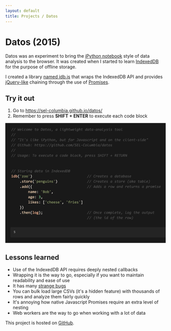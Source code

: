 ```yaml
---
layout: default
title: Projects / Datos
---
```



# Datos (2015)

Datos was an experiment to bring the [iPython notebook](https://ipython.org/notebook.html) style of data analysis to the browser. It was created when I started to learn  [IndexedDB](https://developer.mozilla.org/en-US/docs/Web/API/IndexedDB_API) for the purpose of offline storage.

I created a library [named idb.js](https://github.com/SEL-Columbia/datos/blob/gh-pages/idb.js) that wraps the IndexedDB API and provides [jQuery-like](https://jquery.com/) chaining through the use of [Promises](https://developer.mozilla.org/en-US/docs/Web/JavaScript/Reference/Global_Objects/Promise). 


## Try it out

1. Go to <https://sel-columbia.github.io/datos/>
2. Remember to press **SHIFT + ENTER** to execute each code block

![datos](/images/projects_datos.png)


## Lessons learned

- Use of the IndexedDB API requires deeply nested callbacks
- Wrapping it is the way to go, especially if you want to maintain readability and ease of use
- It has many [strange bugs](https://github.com/SEL-Columbia/datos/blob/gh-pages/idb.js#L154)
- You can bulk load large CSVs (it's a hidden feature) with thousands of rows and analyze them fairly quickly
- It's annoying how native Javascript Promises require an extra level of nesting
- Web workers are the way to go when working with a lot of data


This project is hosted on [GitHub](https://github.com/SEL-Columbia/datos).

